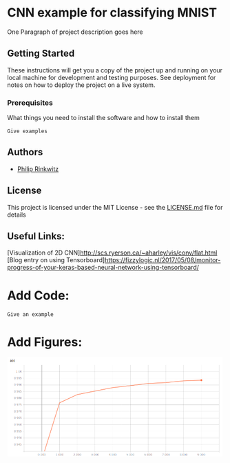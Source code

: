 # CNN example for classifying MNIST

One Paragraph of project description goes here

## Getting Started

These instructions will get you a copy of the project up and running on your local machine for development and testing purposes. See deployment for notes on how to deploy the project on a live system.

### Prerequisites

What things you need to install the software and how to install them

```
Give examples
```

## Authors

* [Philip Rinkwitz](https://github.com/rinkwitz)

## License

This project is licensed under the MIT License - see the [LICENSE.md](LICENSE.md) file for details

## Useful Links:
[Visualization of 2D CNN]http://scs.ryerson.ca/~aharley/vis/conv/flat.html
[Blog entry on using Tensorboard]https://fizzylogic.nl/2017/05/08/monitor-progress-of-your-keras-based-neural-network-using-tensorboard/

# Add Code:
```
Give an example
```

# Add Figures:
<img src="/img/acc.png" alt="training accuracy" width="500">
